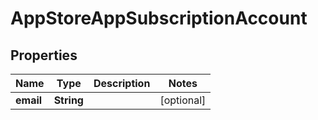 
# AppStoreAppSubscriptionAccount

## Properties
Name | Type | Description | Notes
------------ | ------------- | ------------- | -------------
**email** | **String** |  |  [optional]



